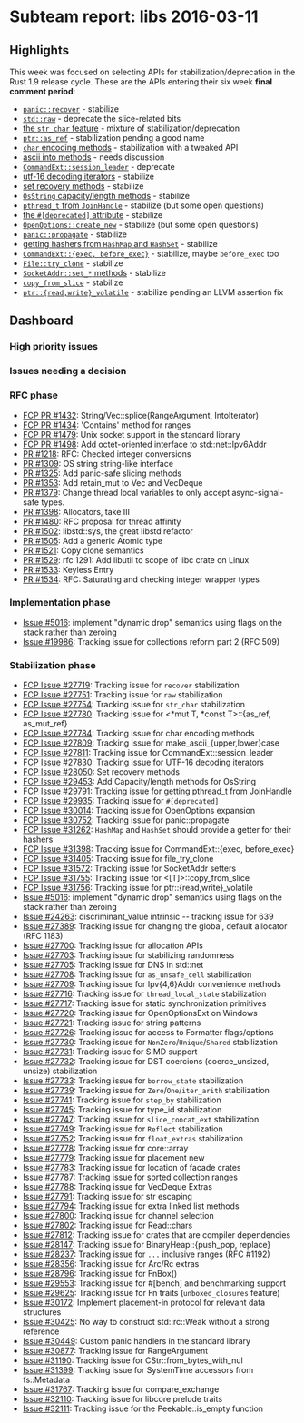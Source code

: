 # Subteam report: libs 2016-03-11

## Highlights

This week was focused on selecting APIs for stabilization/deprecation in the
Rust 1.9 release cycle. These are the APIs entering their six week **final comment period**:

- [`panic::recover`](https://github.com/rust-lang/rust/issues/27719) - stabilize
- [`std::raw`](https://github.com/rust-lang/rust/issues/27751) - deprecate the slice-related bits
- [the `str_char` feature](https://github.com/rust-lang/rust/issues/27754) - mixture of stabilization/deprecation
- [`ptr::as_ref`](https://github.com/rust-lang/rust/issues/27780) - stabilization pending a good name
- [`char` encoding methods](https://github.com/rust-lang/rust/issues/27784) - stabilization with a tweaked API
- [ascii into methods](https://github.com/rust-lang/rust/issues/27809) - needs discussion
- [`CommandExt::session_leader`](https://github.com/rust-lang/rust/issues/27811) - deprecate
- [utf-16 decoding iterators](https://github.com/rust-lang/rust/issues/27830) - stabilize
- [set recovery methods](https://github.com/rust-lang/rust/issues/28050) - stabilize
- [`OsString` capacity/length methods](https://github.com/rust-lang/rust/issues/29453) - stabilize
- [`pthread_t` from `JoinHandle`](https://github.com/rust-lang/rust/issues/29791) - stabilize (but some open questions)
- [the `#[deprecated]` attribute](https://github.com/rust-lang/rust/issues/29935) - stabilize
- [`OpenOptions::create_new`](https://github.com/rust-lang/rust/issues/30014) - stabilize (but some open questions)
- [`panic::propagate`](https://github.com/rust-lang/rust/issues/30752) - stabilize
- [getting hashers from `HashMap` and `HashSet`](https://github.com/rust-lang/rust/issues/31262) - stabilize
- [`CommandExt::{exec, before_exec}`](https://github.com/rust-lang/rust/issues/31398) - stabilize, maybe `before_exec` too
- [`File::try_clone`](https://github.com/rust-lang/rust/issues/31405) - stabilize
- [`SocketAddr::set_*` methods](https://github.com/rust-lang/rust/issues/31572) - stabilize
- [`copy_from_slice`](https://github.com/rust-lang/rust/issues/31755) - stabilize
- [`ptr::{read,write}_volatile`](https://github.com/rust-lang/rust/issues/31756) - stabilize pending an LLVM assertion fix

## Dashboard

### High priority issues


### Issues needing a decision


### RFC phase

- [FCP PR #1432](https://github.com/rust-lang/rfcs/pull/1432):
  String/Vec::splice(RangeArgument, IntoIterator)
- [FCP PR #1434](https://github.com/rust-lang/rfcs/pull/1434):
  'Contains' method for ranges
- [FCP PR #1479](https://github.com/rust-lang/rfcs/pull/1479):
  Unix socket support in the standard library
- [FCP PR #1498](https://github.com/rust-lang/rfcs/pull/1498):
  Add octet-oriented interface to std::net::Ipv6Addr
- [PR #1218](https://github.com/rust-lang/rfcs/pull/1218):
  RFC: Checked integer conversions
- [PR #1309](https://github.com/rust-lang/rfcs/pull/1309):
  OS string string-like interface
- [PR #1325](https://github.com/rust-lang/rfcs/pull/1325):
  Add panic-safe slicing methods
- [PR #1353](https://github.com/rust-lang/rfcs/pull/1353):
  Add retain_mut to Vec and VecDeque
- [PR #1379](https://github.com/rust-lang/rfcs/pull/1379):
  Change thread local variables to only accept async-signal-safe types.
- [PR #1398](https://github.com/rust-lang/rfcs/pull/1398):
  Allocators, take III
- [PR #1480](https://github.com/rust-lang/rfcs/pull/1480):
  RFC proposal for thread affinity
- [PR #1502](https://github.com/rust-lang/rfcs/pull/1502):
  libstd::sys, the great libstd refactor
- [PR #1505](https://github.com/rust-lang/rfcs/pull/1505):
  Add a generic Atomic<T> type
- [PR #1521](https://github.com/rust-lang/rfcs/pull/1521):
  Copy clone semantics
- [PR #1529](https://github.com/rust-lang/rfcs/pull/1529):
  rfc 1291: Add libutil to scope of libc crate on Linux
- [PR #1533](https://github.com/rust-lang/rfcs/pull/1533):
  Keyless Entry
- [PR #1534](https://github.com/rust-lang/rfcs/pull/1534):
  RFC: Saturating and checking integer wrapper types

### Implementation phase

- [Issue #5016](https://github.com/rust-lang/rust/issues/5016):
  implement "dynamic drop" semantics using flags on the stack rather than zeroing
- [Issue #19986](https://github.com/rust-lang/rust/issues/19986):
  Tracking issue for collections reform part 2 (RFC 509)

### Stabilization phase

- [FCP Issue #27719](https://github.com/rust-lang/rust/issues/27719):
  Tracking issue for `recover` stabilization
- [FCP Issue #27751](https://github.com/rust-lang/rust/issues/27751):
  Tracking issue for `raw` stabilization
- [FCP Issue #27754](https://github.com/rust-lang/rust/issues/27754):
  Tracking issue for `str_char` stabilization
- [FCP Issue #27780](https://github.com/rust-lang/rust/issues/27780):
  Tracking issue for <*mut T, *const T>::{as_ref, as_mut_ref}
- [FCP Issue #27784](https://github.com/rust-lang/rust/issues/27784):
  Tracking issue for char encoding methods
- [FCP Issue #27809](https://github.com/rust-lang/rust/issues/27809):
  Tracking issue for make_ascii_{upper,lower}case
- [FCP Issue #27811](https://github.com/rust-lang/rust/issues/27811):
  Tracking issue for CommandExt::session_leader
- [FCP Issue #27830](https://github.com/rust-lang/rust/issues/27830):
  Tracking issue for UTF-16 decoding iterators
- [FCP Issue #28050](https://github.com/rust-lang/rust/issues/28050):
  Set recovery methods
- [FCP Issue #29453](https://github.com/rust-lang/rust/issues/29453):
  Add Capacity/length methods for OsString
- [FCP Issue #29791](https://github.com/rust-lang/rust/issues/29791):
  Tracking issue for getting pthread_t from JoinHandle
- [FCP Issue #29935](https://github.com/rust-lang/rust/issues/29935):
  Tracking issue for `#[deprecated]`
- [FCP Issue #30014](https://github.com/rust-lang/rust/issues/30014):
  Tracking issue for OpenOptions expansion
- [FCP Issue #30752](https://github.com/rust-lang/rust/issues/30752):
  Tracking issue for panic::propagate
- [FCP Issue #31262](https://github.com/rust-lang/rust/issues/31262):
  `HashMap` and `HashSet` should provide a getter for their hashers
- [FCP Issue #31398](https://github.com/rust-lang/rust/issues/31398):
  Tracking issue for CommandExt::{exec, before_exec}
- [FCP Issue #31405](https://github.com/rust-lang/rust/issues/31405):
  Tracking issue for file_try_clone
- [FCP Issue #31572](https://github.com/rust-lang/rust/issues/31572):
  Tracking issue for SocketAddr setters
- [FCP Issue #31755](https://github.com/rust-lang/rust/issues/31755):
  Tracking issue for <[T]>::copy_from_slice
- [FCP Issue #31756](https://github.com/rust-lang/rust/issues/31756):
  Tracking issue for ptr::{read,write}_volatile
- [Issue #5016](https://github.com/rust-lang/rust/issues/5016):
  implement "dynamic drop" semantics using flags on the stack rather than zeroing
- [Issue #24263](https://github.com/rust-lang/rust/issues/24263):
  discriminant_value intrinsic -- tracking issue for 639
- [Issue #27389](https://github.com/rust-lang/rust/issues/27389):
  Tracking issue for changing the global, default allocator (RFC 1183)
- [Issue #27700](https://github.com/rust-lang/rust/issues/27700):
  Tracking issue for allocation APIs
- [Issue #27703](https://github.com/rust-lang/rust/issues/27703):
  Tracking issue for stabilizing randomness
- [Issue #27705](https://github.com/rust-lang/rust/issues/27705):
  Tracking issue for DNS in std::net
- [Issue #27708](https://github.com/rust-lang/rust/issues/27708):
  Tracking issue for `as_unsafe_cell` stabilization
- [Issue #27709](https://github.com/rust-lang/rust/issues/27709):
  Tracking issue for Ipv{4,6}Addr convenience methods
- [Issue #27716](https://github.com/rust-lang/rust/issues/27716):
  Tracking issue for `thread_local_state` stabilization
- [Issue #27717](https://github.com/rust-lang/rust/issues/27717):
  Tracking issue for static synchronization primitives
- [Issue #27720](https://github.com/rust-lang/rust/issues/27720):
  Tracking issue for OpenOptionsExt on Windows
- [Issue #27721](https://github.com/rust-lang/rust/issues/27721):
  Tracking issue for string patterns
- [Issue #27726](https://github.com/rust-lang/rust/issues/27726):
  Tracking issue for access to Formatter flags/options
- [Issue #27730](https://github.com/rust-lang/rust/issues/27730):
  Tracking issue for `NonZero`/`Unique`/`Shared` stabilization
- [Issue #27731](https://github.com/rust-lang/rust/issues/27731):
  Tracking issue for SIMD support
- [Issue #27732](https://github.com/rust-lang/rust/issues/27732):
  Tracking issue for DST coercions (coerce_unsized, unsize) stabilization
- [Issue #27733](https://github.com/rust-lang/rust/issues/27733):
  Tracking issue for `borrow_state` stabilization
- [Issue #27739](https://github.com/rust-lang/rust/issues/27739):
  Tracking issue for `Zero`/`One`/`iter_arith` stabilization
- [Issue #27741](https://github.com/rust-lang/rust/issues/27741):
  Tracking issue for `step_by` stabilization
- [Issue #27745](https://github.com/rust-lang/rust/issues/27745):
  Tracking issue for type_id stabilization
- [Issue #27747](https://github.com/rust-lang/rust/issues/27747):
  Tracking issue for `slice_concat_ext` stabilization
- [Issue #27749](https://github.com/rust-lang/rust/issues/27749):
  Tracking issue for `Reflect` stabilization
- [Issue #27752](https://github.com/rust-lang/rust/issues/27752):
  Tracking issue for `float_extras` stabilization
- [Issue #27778](https://github.com/rust-lang/rust/issues/27778):
  Tracking issue for core::array
- [Issue #27779](https://github.com/rust-lang/rust/issues/27779):
  Tracking issue for placement new
- [Issue #27783](https://github.com/rust-lang/rust/issues/27783):
  Tracking issue for location of facade crates
- [Issue #27787](https://github.com/rust-lang/rust/issues/27787):
  Tracking issue for sorted collection ranges
- [Issue #27788](https://github.com/rust-lang/rust/issues/27788):
  Tracking issue for VecDeque Extras
- [Issue #27791](https://github.com/rust-lang/rust/issues/27791):
  Tracking issue for str escaping
- [Issue #27794](https://github.com/rust-lang/rust/issues/27794):
  Tracking issue for extra linked list methods
- [Issue #27800](https://github.com/rust-lang/rust/issues/27800):
  Tracking issue for channel selection
- [Issue #27802](https://github.com/rust-lang/rust/issues/27802):
  Tracking issue for Read::chars
- [Issue #27812](https://github.com/rust-lang/rust/issues/27812):
  Tracking issue for crates that are compiler dependencies
- [Issue #28147](https://github.com/rust-lang/rust/issues/28147):
  Tracking issue for BinaryHeap::{push_pop, replace}
- [Issue #28237](https://github.com/rust-lang/rust/issues/28237):
  Tracking issue for `...` inclusive ranges (RFC #1192)
- [Issue #28356](https://github.com/rust-lang/rust/issues/28356):
  Tracking issue for Arc/Rc extras
- [Issue #28796](https://github.com/rust-lang/rust/issues/28796):
  Tracking issue for FnBox()
- [Issue #29553](https://github.com/rust-lang/rust/issues/29553):
  Tracking issue for #[bench] and benchmarking support
- [Issue #29625](https://github.com/rust-lang/rust/issues/29625):
  Tracking issue for Fn traits (`unboxed_closures` feature)
- [Issue #30172](https://github.com/rust-lang/rust/issues/30172):
  Implement placement-in protocol for relevant data structures
- [Issue #30425](https://github.com/rust-lang/rust/issues/30425):
  No way to construct std::rc::Weak without a strong reference
- [Issue #30449](https://github.com/rust-lang/rust/issues/30449):
  Custom panic handlers in the standard library
- [Issue #30877](https://github.com/rust-lang/rust/issues/30877):
  Tracking issue for RangeArgument
- [Issue #31190](https://github.com/rust-lang/rust/issues/31190):
  Tracking issue for CStr::from_bytes_with_nul
- [Issue #31399](https://github.com/rust-lang/rust/issues/31399):
  Tracking issue for SystemTime accessors from fs::Metadata
- [Issue #31767](https://github.com/rust-lang/rust/issues/31767):
  Tracking issue for compare_exchange
- [Issue #32110](https://github.com/rust-lang/rust/issues/32110):
  Tracking issue for libcore prelude traits
- [Issue #32111](https://github.com/rust-lang/rust/issues/32111):
  Tracking issue for the Peekable::is_empty function
